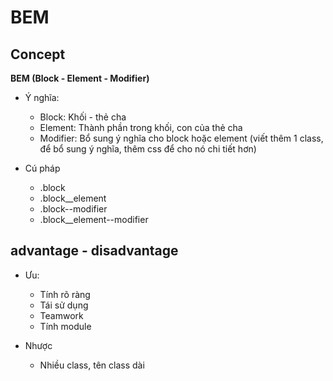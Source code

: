 # BEM

## Concept

**BEM (Block - Element - Modifier)**

- Ý nghĩa:
  - Block: Khối - thẻ cha
  - Element: Thành phần trong khối, con của thẻ cha
  - Modifier: Bổ sung ý nghĩa cho block hoặc element (viết thêm 1 class, để bổ sung ý nghĩa, thêm css để cho nó chi tiết hơn)

- Cú pháp
  - .block
  - .block__element
  - .block--modifier
  - .block__element--modifier

## advantage - disadvantage

- Ưu:
  - Tính rõ ràng
  - Tái sử dụng
  - Teamwork
  - Tính module

- Nhược
  - Nhiều class, tên class dài
